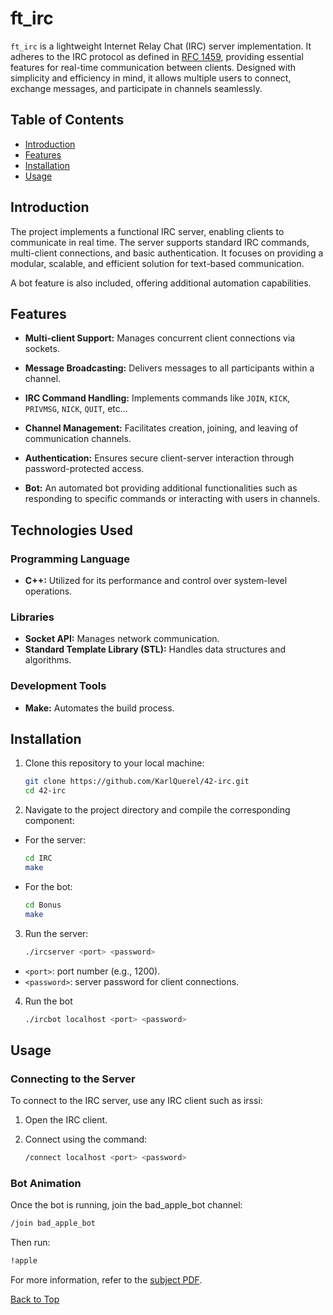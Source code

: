 <a id="top"></a>

# ft_irc
`ft_irc` is a lightweight Internet Relay Chat (IRC) server implementation. It adheres to the IRC protocol as defined in [RFC 1459](https://datatracker.ietf.org/doc/html/rfc1459), providing essential features for real-time communication between clients. Designed with simplicity and efficiency in mind, it allows multiple users to connect, exchange messages, and participate in channels seamlessly.

## Table of Contents
- [Introduction](#introduction)
- [Features](#features)
- [Installation](#installation)
- [Usage](#usage)

## Introduction
The project implements a functional IRC server, enabling clients to communicate in real time. The server supports standard IRC commands, multi-client connections, and basic authentication. It focuses on providing a modular, scalable, and efficient solution for text-based communication.

A bot feature is also included, offering additional automation capabilities.

## Features
- **Multi-client Support:** Manages concurrent client connections via sockets.

- **Message Broadcasting:** Delivers messages to all participants within a channel.

- **IRC Command Handling:** Implements commands like `JOIN`, `KICK`, `PRIVMSG`, `NICK`, `QUIT`, etc...

- **Channel Management:** Facilitates creation, joining, and leaving of communication channels.

- **Authentication:** Ensures secure client-server interaction through password-protected access.

- **Bot:** An automated bot providing additional functionalities such as responding to specific commands or interacting with users in channels.

## Technologies Used

### Programming Language
- **C++:** Utilized for its performance and control over system-level operations.

### Libraries
- **Socket API:** Manages network communication.
- **Standard Template Library (STL):** Handles data structures and algorithms.

### Development Tools
- **Make:** Automates the build process.

## Installation
1. Clone this repository to your local machine:
	```sh
	git clone https://github.com/KarlQuerel/42-irc.git
	cd 42-irc
	```

2. Navigate to the project directory and compile the corresponding component:

- For the server:
	```sh
	cd IRC
	make
	```

- For the bot:
	```sh
	cd Bonus
	make
	```
3. Run the server:
	```sh
	./ircserver <port> <password>
	```
- `<port>`: port number (e.g., 1200).
- `<password>`: server password for client connections.
4. Run the bot
	```sh
	./ircbot localhost <port> <password>
	```

## Usage
### Connecting to the Server
To connect to the IRC server, use any IRC client such as irssi:

1. Open the IRC client.

2. Connect using the command:

	```sh
	/connect localhost <port> <password>
	```
### Bot Animation
Once the bot is running, join the bad_apple_bot channel:

```sh
/join bad_apple_bot
```
Then run:

```sh
!apple
```

For more information, refer to the [subject PDF](https://github.com/KarlQuerel/42-irc/blob/main/docs/en.subject.pdf).

[Back to Top](#top)